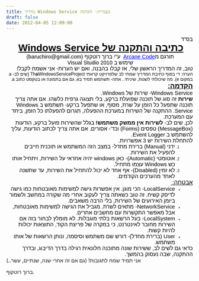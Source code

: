 ```yaml
---
title: מדריך Windows Service בעברית- הקדמה
draft: false
date: 2012-04-05 12:09:00
---
```


<div dir="rtl" style="text-align:right;">
<div class="OutlineElement Rtl SCX192270846" style="font-family:Calibri, sans-serif;font-size:11px;text-align:-webkit-auto;margin:0;padding:0;">
<div class="Paragraph Rtl SCX192270846" style="color:windowtext;direction:rtl;font-size:8pt;text-align:right;vertical-align:baseline;word-wrap:normal !important;padding:0;"><span class="TextRun SCX192270846" style="font-size:11pt;word-wrap:normal !important;margin:0;padding:0;" xml:lang="HE-IL">בס"ד</span><span class="EOP SCX192270846" style="font-size:11pt;word-wrap:normal !important;margin:0;padding:0;"> </span></div>
</div>
<div class="OutlineElement Rtl SCX192270846" style="font-family:Calibri, sans-serif;font-size:11px;text-align:-webkit-auto;margin:0;padding:0;">
<div class="Paragraph Rtl SCX192270846" style="color:windowtext;direction:rtl;font-size:8pt;text-align:center;vertical-align:baseline;word-wrap:normal !important;padding:0;"><span class="TextRun Underlined SCX192270846" style="font-size:20pt;font-weight:bold;text-decoration:underline;word-wrap:normal !important;margin:0;padding:0;" xml:lang="HE-IL">כתיבה והתקנה של Windows Service</span><span class="EOP SCX192270846" style="font-size:20pt;word-wrap:normal !important;margin:0;padding:0;"> </span></div>
</div>
<div class="OutlineElement Rtl SCX192270846" style="font-family:Calibri, sans-serif;font-size:11px;text-align:-webkit-auto;margin:0;padding:0;">
<div class="Paragraph Rtl SCX192270846" style="color:windowtext;direction:rtl;font-size:8pt;text-align:center;vertical-align:baseline;word-wrap:normal !important;padding:0;"><span class="TextRun SCX192270846" style="font-size:11pt;word-wrap:normal !important;margin:0;padding:0;" xml:lang="HE-IL">תורגם מ</span><a class="Hyperlink SCX192270846" href="http://arcanecode.com/2007/05/21/windows-services-in-c-getting-started-part-1/" style="text-decoration:none;word-wrap:normal !important;margin:0;padding:0;"><span class="TextRun Underlined SCX192270846" style="color:blue;font-size:11pt;text-decoration:underline;word-wrap:normal !important;margin:0;padding:0;" xml:lang="EN-US">Arcane Code</span></a><span class="TextRun SCX192270846" style="font-size:11pt;word-wrap:normal !important;margin:0;padding:0;" xml:lang="HE-IL">  ע"י ברוך רוטקוף (baruchiro@gmail.com)</span><span class="EOP SCX192270846" style="font-size:11pt;word-wrap:normal !important;margin:0;padding:0;"> </span></div>
</div>
<div class="OutlineElement Rtl SCX192270846" style="font-family:Calibri, sans-serif;font-size:11px;text-align:-webkit-auto;margin:0;padding:0;">
<div class="Paragraph Rtl SCX192270846" style="color:windowtext;direction:rtl;font-size:8pt;text-align:center;vertical-align:baseline;word-wrap:normal !important;padding:0;"><span class="TextRun SCX192270846" style="font-size:11pt;word-wrap:normal !important;margin:0;padding:0;" xml:lang="HE-IL">שימוש ב Visual Studio 2010</span><span class="EOP SCX192270846" style="font-size:11pt;word-wrap:normal !important;margin:0;padding:0;"> </span></div>
</div>
<div class="OutlineElement Rtl SCX192270846" style="font-family:Calibri, sans-serif;font-size:11px;text-align:-webkit-auto;margin:0;padding:0;">
<div class="Paragraph Rtl SCX192270846" style="color:windowtext;direction:rtl;font-size:8pt;text-align:center;vertical-align:baseline;word-wrap:normal !important;padding:0;"></div>
</div>
<div class="OutlineElement Rtl SCX192270846" style="font-family:Calibri, sans-serif;font-size:11px;text-align:-webkit-auto;margin:0;padding:0;">
<div class="Paragraph Rtl SCX192270846" style="color:windowtext;direction:rtl;font-size:8pt;text-align:right;vertical-align:baseline;word-wrap:normal !important;padding:0;"><span class="TextRun SCX192270846" style="font-size:11pt;word-wrap:normal !important;margin:0;padding:0;" xml:lang="HE-IL">טוב, זה המדריך הראשון שלי, אז קבלו בהבנה, ואם יש הערות- אני אשמח לקבל! </span><span class="EOP SCX192270846" style="font-size:11pt;word-wrap:normal !important;margin:0;padding:0;"> </span></div>
</div>
<div class="OutlineElement Rtl SCX192270846" style="font-family:Calibri, sans-serif;font-size:11px;text-align:-webkit-auto;margin:0;padding:0;">
<div class="Paragraph Rtl SCX192270846" style="color:windowtext;direction:rtl;font-size:8pt;text-align:right;vertical-align:baseline;word-wrap:normal !important;padding:0;"></div>
</div>
<div class="OutlineElement Rtl SCX192270846" style="font-family:Calibri, sans-serif;font-size:11px;text-align:-webkit-auto;margin:0;padding:0;">
<div class="Paragraph Rtl SCX192270846" style="color:windowtext;direction:rtl;font-size:8pt;text-align:right;vertical-align:baseline;word-wrap:normal !important;padding:0;"><span class="TextRun SCX192270846" style="font-size:9pt;word-wrap:normal !important;margin:0;padding:0;" xml:lang="HE-IL">הערה: די בסוף כתיבת המדריך שמתי לב שלפרויקט קראתי Th</span><span class="TextRun SCX192270846" style="font-size:9pt;font-weight:bold;word-wrap:normal !important;margin:0;padding:0;" xml:lang="EN-US">a</span><span class="TextRun SCX192270846" style="font-size:9pt;word-wrap:normal !important;margin:0;padding:0;" xml:lang="EN-US">WindowsServiceProject (שים לב- a במקום e). מה שיכולתי לשנות, שיניתי.. אתה- תשתמש תמיד בe, גם אם בתמונה או בטקסט כתוב a.</span><span class="TextRun SCX192270846" style="font-size:9pt;word-wrap:normal !important;margin:0;padding:0;" xml:lang="HE-IL"> </span><span class="EOP SCX192270846" style="font-size:9pt;word-wrap:normal !important;margin:0;padding:0;"> </span></div>
</div>
<div class="OutlineElement Rtl SCX192270846" style="font-family:Calibri, sans-serif;font-size:11px;text-align:-webkit-auto;margin:0;padding:0;">
<div class="Paragraph Rtl SCX192270846" style="color:windowtext;direction:rtl;font-size:8pt;text-align:right;vertical-align:baseline;word-wrap:normal !important;padding:0;"><span class="TextRun Underlined SCX192270846" style="font-size:14pt;font-weight:bold;text-decoration:underline;word-wrap:normal !important;margin:0;padding:0;" xml:lang="HE-IL">
</span></div>
<div class="Paragraph Rtl SCX192270846" style="color:windowtext;direction:rtl;font-size:8pt;text-align:right;vertical-align:baseline;word-wrap:normal !important;padding:0;"><span class="TextRun Underlined SCX192270846" style="font-size:14pt;font-weight:bold;text-decoration:underline;word-wrap:normal !important;margin:0;padding:0;" xml:lang="HE-IL">
</span></div>
<div class="Paragraph Rtl SCX192270846" style="color:windowtext;direction:rtl;font-size:8pt;text-align:right;vertical-align:baseline;word-wrap:normal !important;padding:0;"><span class="TextRun Underlined SCX192270846" style="font-size:14pt;font-weight:bold;text-decoration:underline;word-wrap:normal !important;margin:0;padding:0;" xml:lang="HE-IL">הקדמה:</span><span class="EOP SCX192270846" style="font-size:14pt;word-wrap:normal !important;margin:0;padding:0;"> </span></div>
</div>
<div class="OutlineElement Rtl SCX192270846" style="font-family:Calibri, sans-serif;font-size:11px;text-align:-webkit-auto;margin:0;padding:0;">
<div class="Paragraph Rtl SCX192270846" style="color:windowtext;direction:rtl;font-size:8pt;text-align:right;vertical-align:baseline;word-wrap:normal !important;padding:0;"><span class="TextRun SCX192270846" style="font-size:11pt;word-wrap:normal !important;margin:0;padding:0;" xml:lang="EN-US">Windows Service- שירות של Windows.</span><span class="EOP SCX192270846" style="font-size:11pt;word-wrap:normal !important;margin:0;padding:0;"> </span></div>
</div>
<div class="OutlineElement Rtl SCX192270846" style="font-family:Calibri, sans-serif;font-size:11px;text-align:-webkit-auto;margin:0;padding:0;">
<div class="Paragraph Rtl SCX192270846" style="color:windowtext;direction:rtl;font-size:8pt;text-align:right;vertical-align:baseline;word-wrap:normal !important;padding:0;"><span class="TextRun SCX192270846" style="font-size:11pt;font-weight:bold;word-wrap:normal !important;margin:0;padding:0;" xml:lang="HE-IL">שירות</span><span class="TextRun SCX192270846" style="font-size:11pt;word-wrap:normal !important;margin:0;padding:0;" xml:lang="HE-IL"> זה סוג של תוכנה שפועלת ברקע, בלי תצוגה גרפית כלשהו. אם אתה צריך תוכנה שתפעל כל הזמן על שרת, מסוף, או שתפעל ברקע- תשתמש ב Windows Service. ההתקנה של השירות במערכת ההפעלה, תגרום להפעלתו כל הזמן, ביחד עם המערכת.</span><span class="EOP SCX192270846" style="font-size:11pt;word-wrap:normal !important;margin:0;padding:0;"> </span></div>
</div>
<div class="OutlineElement Rtl SCX192270846" style="font-family:Calibri, sans-serif;font-size:11px;text-align:-webkit-auto;margin:0;padding:0;">
<div class="Paragraph Rtl SCX192270846" style="color:windowtext;direction:rtl;font-size:8pt;text-align:right;vertical-align:baseline;word-wrap:normal !important;padding:0;"><span class="TextRun SCX192270846" style="font-size:11pt;word-wrap:normal !important;margin:0;padding:0;" xml:lang="HE-IL">לכן, שים לב- </span><span class="TextRun SCX192270846" style="font-size:11pt;font-weight:bold;word-wrap:normal !important;margin:0;padding:0;" xml:lang="HE-IL">לשירות אין ממשק משתמש!</span><span class="TextRun SCX192270846" style="font-size:11pt;word-wrap:normal !important;margin:0;padding:0;" xml:lang="HE-IL"> בגלל שהשירות פועל ברקע, הודעות (MessageBox) טפסים (Forms) וכד'- אסורים. אם אתה צריך לכתוב הודעות, עליך להשתמש ב Event Logger.</span><span class="EOP SCX192270846" style="font-size:11pt;word-wrap:normal !important;margin:0;padding:0;"> </span></div>
</div>
<div class="OutlineElement Rtl SCX192270846" style="font-family:Calibri, sans-serif;font-size:11px;text-align:-webkit-auto;margin:0;padding:0;">
<div class="Paragraph Rtl SCX192270846" style="color:windowtext;direction:rtl;font-size:8pt;text-align:right;vertical-align:baseline;word-wrap:normal !important;padding:0;"><span class="TextRun SCX192270846" style="font-size:11pt;word-wrap:normal !important;margin:0;padding:0;" xml:lang="HE-IL">להתחלת השירות יש 3 אפשרויות.</span><span class="EOP SCX192270846" style="font-size:11pt;word-wrap:normal !important;margin:0;padding:0;"> </span></div>
</div>
<ol class="NumberListStyle1 SCX192270846" start="1" style="font-family:Calibri, sans-serif;font-size:11px;text-align:-webkit-auto;margin:0;padding:0;">
<li class="OutlineElement Rtl SCX192270846" style="font-size:8pt;vertical-align:baseline;margin:0 48px 0 0;padding:0;">
<div class="Paragraph Rtl SCX192270846" style="color:windowtext;direction:rtl;font-size:8pt;text-align:right;vertical-align:baseline;word-wrap:normal !important;padding:0;"><span class="TextRun SCX192270846" style="font-size:11pt;word-wrap:normal !important;margin:0;padding:0;" xml:lang="HE-IL">ידני (Manual) ברירת מחדל- במצב הזה המשתמש או תוכנית חייבים להפעיל את השירות.</span><span class="EOP SCX192270846" style="font-size:11pt;word-wrap:normal !important;margin:0;padding:0;"> </span></div>
<span class="ListGhost SCX192270846" style="margin:0;padding:0;"></span></li>
<li class="OutlineElement Rtl SCX192270846" style="font-size:8pt;vertical-align:baseline;margin:0 48px 0 0;padding:0;">
<div class="Paragraph Rtl SCX192270846" style="color:windowtext;direction:rtl;font-size:8pt;text-align:right;vertical-align:baseline;word-wrap:normal !important;padding:0;"><span class="TextRun SCX192270846" style="font-size:11pt;word-wrap:normal !important;margin:0;padding:0;" xml:lang="HE-IL">אוטומטי (Automatic)- כאן windows יהיה אחראי על השירות, ויתחיל אותו כש Windows עצמו מתחיל.</span><span class="EOP SCX192270846" style="font-size:11pt;word-wrap:normal !important;margin:0;padding:0;"> </span></div>
<span class="ListGhost SCX192270846" style="margin:0;padding:0;"></span></li>
<li class="OutlineElement Rtl SCX192270846" style="font-size:8pt;vertical-align:baseline;margin:0 48px 0 0;padding:0;">
<div class="Paragraph Rtl SCX192270846" style="color:windowtext;direction:rtl;font-size:8pt;text-align:right;vertical-align:baseline;word-wrap:normal !important;padding:0;"><span class="TextRun SCX192270846" style="font-size:11pt;word-wrap:normal !important;margin:0;padding:0;" xml:lang="HE-IL">לא זמין (Disabled)- אף אחד לא יכול להתחיל את השירות, עד שתשנה לאחד מהערכים הקודמים.</span><span class="EOP SCX192270846" style="font-size:11pt;word-wrap:normal !important;margin:0;padding:0;"> </span></div>
<span class="ListGhost SCX192270846" style="margin:0;padding:0;"></span></li>
</ol>
<div class="OutlineElement Rtl SCX192270846" style="font-family:Calibri, sans-serif;font-size:11px;text-align:-webkit-auto;margin:0;padding:0;">
<div class="Paragraph Rtl SCX192270846" style="color:windowtext;direction:rtl;font-size:8pt;text-align:right;vertical-align:baseline;word-wrap:normal !important;padding:0;"></div>
</div>
<div class="OutlineElement Rtl SCX192270846" style="font-family:Calibri, sans-serif;font-size:11px;text-align:-webkit-auto;margin:0;padding:0;">
<div class="Paragraph Rtl SCX192270846" style="color:windowtext;direction:rtl;font-size:8pt;text-align:right;vertical-align:baseline;word-wrap:normal !important;padding:0;"><span class="TextRun Underlined SCX192270846" style="font-size:12pt;text-decoration:underline;word-wrap:normal !important;margin:0;padding:0;" xml:lang="HE-IL">אבטחה:</span><span class="TextRun Underlined SCX192270846" style="font-size:12pt;text-decoration:underline;word-wrap:normal !important;margin:0;padding:0;" xml:lang="HE-IL"> </span><span class="EOP SCX192270846" style="font-size:12pt;word-wrap:normal !important;margin:0;padding:0;"> </span></div>
</div>
<ul class="BulletListStyle1 SCX192270846" style="font-family:Calibri, sans-serif;font-size:11px;text-align:-webkit-auto;margin:0;padding:0;">
<li class="OutlineElement Rtl SCX192270846" style="font-size:8pt;vertical-align:baseline;margin:0 48px 0 0;padding:0;">
<div class="Paragraph Rtl SCX192270846" style="color:windowtext;direction:rtl;font-size:8pt;text-align:right;vertical-align:baseline;word-wrap:normal !important;padding:0;"><span class="TextRun SCX192270846" style="font-size:11pt;word-wrap:normal !important;margin:0;padding:0;" xml:lang="EN-US">LocalService- הכי מוגן. אין אפשרות גישה למשימות מאובטחות כמו גישה לדיסק קשיח. זה טוב כשאתה צריך לעקוב אחרי מה שקורה במחשב ולשמור ביומן האירועים של השירות, בלי הרבה משאבים.</span><span class="EOP SCX192270846" style="font-size:11pt;word-wrap:normal !important;margin:0;padding:0;"> </span></div>
<span class="ListGhost SCX192270846" style="margin:0;padding:0;"></span></li>
<li class="OutlineElement Rtl SCX192270846" style="font-size:8pt;vertical-align:baseline;margin:0 48px 0 0;padding:0;">
<div class="Paragraph Rtl SCX192270846" style="color:windowtext;direction:rtl;font-size:8pt;text-align:right;vertical-align:baseline;word-wrap:normal !important;padding:0;"><span class="TextRun SCX192270846" style="font-size:11pt;word-wrap:normal !important;margin:0;padding:0;" xml:lang="EN-US">NetworkService- מתאים לשרת. מגביל את הגישה למשימות מאובטחות, אבל מאפשר התקשרות עם מחשבים אחרים.</span><span class="EOP SCX192270846" style="font-size:11pt;word-wrap:normal !important;margin:0;padding:0;"> </span></div>
<span class="ListGhost SCX192270846" style="margin:0;padding:0;"></span></li>
<li class="OutlineElement Rtl SCX192270846" style="font-size:8pt;vertical-align:baseline;margin:0 48px 0 0;padding:0;">
<div class="Paragraph Rtl SCX192270846" style="color:windowtext;direction:rtl;font-size:8pt;text-align:right;vertical-align:baseline;word-wrap:normal !important;padding:0;"><span class="TextRun SCX192270846" style="font-size:11pt;word-wrap:normal !important;margin:0;padding:0;" xml:lang="EN-US">LocalSystem- בעל הרשאות בלתי מוגבלות. לא מומלץ לבחור בזה אם השירות מחובר לאינטרנט, כי במקרה של פריצת הקוד, התוצאות יכולות להיות קשות.</span><span class="EOP SCX192270846" style="font-size:11pt;word-wrap:normal !important;margin:0;padding:0;"> </span></div>
<span class="ListGhost SCX192270846" style="margin:0;padding:0;"></span></li>
<li class="OutlineElement Rtl SCX192270846" style="font-size:8pt;vertical-align:baseline;margin:0 48px 0 0;padding:0;">
<div class="Paragraph Rtl SCX192270846" style="color:windowtext;direction:rtl;font-size:8pt;text-align:right;vertical-align:baseline;word-wrap:normal !important;padding:0;"><span class="TextRun SCX192270846" style="font-size:11pt;word-wrap:normal !important;margin:0;padding:0;" xml:lang="EN-US">User (ברירת מחדל)- דורש שם משתמש וסיסמה, ונותן הרשאות של אותו משתמש.</span><span class="EOP SCX192270846" style="font-size:11pt;word-wrap:normal !important;margin:0;padding:0;"> </span></div>
<span class="ListGhost SCX192270846" style="margin:0;padding:0;"></span></li>
</ul>
<div class="OutlineElement Rtl SCX192270846" style="font-family:Calibri, sans-serif;font-size:11px;text-align:-webkit-auto;margin:0;padding:0;">
<div class="Paragraph Rtl SCX192270846" style="color:windowtext;direction:rtl;font-size:8pt;text-align:right;vertical-align:baseline;word-wrap:normal !important;padding:0;"></div>
</div>
<div class="OutlineElement Rtl SCX192270846" style="font-family:Calibri, sans-serif;font-size:11px;text-align:-webkit-auto;margin:0;padding:0;">
<div class="Paragraph Rtl SCX192270846" style="color:windowtext;direction:rtl;font-size:8pt;text-align:right;vertical-align:baseline;word-wrap:normal !important;padding:0;"><span class="TextRun SCX192270846" style="font-size:11pt;word-wrap:normal !important;margin:0;padding:0;" xml:lang="HE-IL">כדאי גם לשים לב, ששירות שונה מתוכנה חלונאית רגילה בדרך הדיבוג, ובדרך ההתקנה, שבה נעסוק בהמשך.</span><span class="EOP SCX192270846" style="font-size:11pt;word-wrap:normal !important;margin:0;padding:0;"> </span></div>
</div>
<div class="OutlineElement Rtl SCX192270846" style="font-family:Calibri, sans-serif;font-size:11px;text-align:-webkit-auto;margin:0;padding:0;">
<div class="Paragraph Rtl SCX192270846" style="color:windowtext;direction:rtl;font-size:8pt;text-align:right;vertical-align:baseline;word-wrap:normal !important;padding:0;"></div>
</div>
</div>

<div class="blogger-post-footer">אני תמיד שמח לתגובות!
(גם אם זה אחרי שנה, שנתיים, עשר..)

ברוך רוטקוף.

</div>
